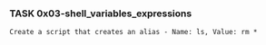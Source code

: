 ### TASK 0x03-shell_variables_expressions
	Create a script that creates an alias - Name: ls, Value: rm *
